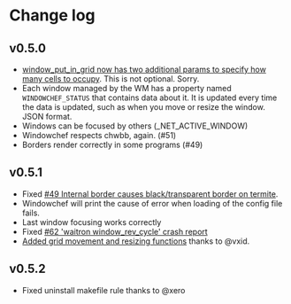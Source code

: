 # Change log

## v0.5.0

* [window_put_in_grid now has two additional params to specify how many cells to
	occupy](https://github.com/tudurom/windowchef/issues/52). This is not
	optional. Sorry.
* Each window managed by the WM has a property named `WINDOWCHEF_STATUS` that
	contains data about it. It is updated every time the data is updated, such
	as when you move or resize the window. JSON format.
* Windows can be focused by others (_NET_ACTIVE_WINDOW)
* Windowchef respects chwbb, again. (#51)
* Borders render correctly in some programs (#49)

## v0.5.1

* Fixed [#49 Internal border causes black/transparent border on termite](https://github.com/tudurom/windowchef/issues/49).
* Windowchef will print the cause of error when loading of the config file fails.
* Last window focusing works correctly
* Fixed [#62 'waitron window_rev_cycle' crash report](https://github.com/tudurom/windowchef/issues/62)
* [Added grid movement and resizing
  functions](https://github.com/tudurom/windowchef/pull/64) thanks to @vxid.

## v0.5.2

* Fixed uninstall makefile rule thanks to @xero
